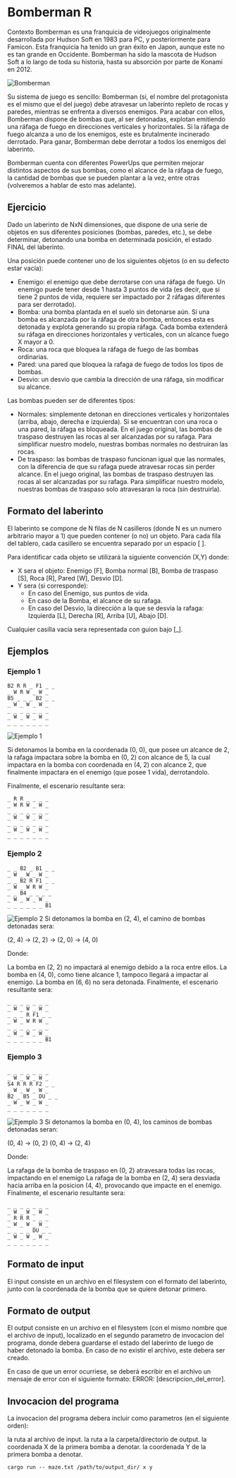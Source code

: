# Bomberman R

Contexto
Bomberman es una franquicia de videojuegos originalmente desarrollada por Hudson Soft en 1983 para PC, y posteriormente para Famicon. Esta franquicia ha tenido un gran éxito en Japon, aunque este no es tan grande en Occidente. Bomberman ha sido la mascota de Hudson Soft a lo largo de toda su historia, hasta su absorción por parte de Konami en 2012.

![Bomberman](./images/bomberman.png)

Su sistema de juego es sencillo: Bomberman (si, el nombre del protagonista es el mismo que el del juego) debe atravesar un laberinto repleto de rocas y paredes, mientras se enfrenta a diversos enemigos. Para acabar con ellos, Bomberman dispone de bombas que, al ser detonadas, explotan emitiendo una ráfaga de fuego en direcciones verticales y horizontales. Si la ráfaga de fuego alcanza a uno de los enemigos, este es brutalmente incinerado derrotado. Para ganar, Bomberman debe derrotar a todos los enemigos del laberinto.

Bomberman cuenta con diferentes PowerUps que permiten mejorar distintos aspectos de sus bombas, como el alcance de la ráfaga de fuego, la cantidad de bombas que se pueden plantar a la vez, entre otras (volveremos a hablar de esto mas adelante).

## Ejercicio
Dado un laberinto de NxN dimensiones, que dispone de una serie de objetos en sus diferentes posiciones (bombas, paredes, etc.), se debe determinar, detonando una bomba en determinada posición, el estado FINAL del laberinto.

Una posición puede contener uno de los siguientes objetos (o en su defecto estar vacía):

- Enemigo: el enemigo que debe derrotarse con una ráfaga de fuego. Un enemigo puede tener desde 1 hasta 3 puntos de vida (es decir, que si tiene 2 puntos de vida, requiere ser impactado por 2 ráfagas diferentes para ser derrotado).
- Bomba: una bomba plantada en el suelo sin detonarse aún. Si una bomba es alcanzada por la ráfaga de otra bomba, entonces esta es detonada y explota generando su propia ráfaga. Cada bomba extenderá su ráfaga en direcciones horizontales y verticales, con un alcance fuego X mayor a 0.
- Roca: una roca que bloquea la ráfaga de fuego de las bombas ordinarias.
- Pared: una pared que bloquea la rafaga de fuego de todos los tipos de bombas.
- Desvio: un desvio que cambia la dirección de una ráfaga, sin modificar su alcance.


Las bombas pueden ser de diferentes tipos:
- Normales: simplemente detonan en direcciones verticales y horizontales (arriba, abajo, derecha e izquierda). Si se encuentran con una roca o una pared, la ráfaga es bloqueada.
En el juego original, las bombas de traspaso destruyen las rocas al ser alcanzadas por su rafaga. Para simplificar nuestro modelo, nuestras bombas normales no destruiran las rocas.
- De traspaso: las bombas de traspaso funcionan igual que las normales, con la diferencia de que su rafaga puede atravesar rocas sin perder alcance.
En el juego original, las bombas de traspaso destruyen las rocas al ser alcanzadas por su rafaga. Para simplificar nuestro modelo, nuestras bombas de traspaso solo atravesaran la roca (sin destruirla).

## Formato del laberinto
El laberinto se compone de N filas de N casilleros (donde N es un numero arbitrario mayor a 1) que pueden contener (o no) un objeto. Para cada fila del tablero, cada casillero se encuentra separado por un espacio [ ].

Para identificar cada objeto se utilizará la siguiente convención (X,Y) donde:

- X sera el objeto: Enemigo [F], Bomba normal [B], Bomba de traspaso [S], Roca [R], Pared [W], Desvio [D].
- Y sera (si corresponde):
    - En caso del Enemigo, sus puntos de vida.
    - En caso de la Bomba, el alcance de su rafaga.
    - En caso del Desvio, la dirección a la que se desvia la rafaga: Izquierda [L], Derecha [R], Arriba [U], Abajo [D].

Cualquier casilla vacia sera representada con guion bajo [_].

## Ejemplos

### Ejemplo 1
```
B2 R R _ F1 _ _
_ W R W _ W _
B5 _ _ _ B2 _ _
_ W _ W _ W _
_ _ _ _ _ _ _
_ W _ W _ W _
_ _ _ _ _ _ _
```

![Ejemplo 1](./images/ejemplo_1.png)

Si detonamos la bomba en la coordenada (0, 0), que posee un alcance de 2, la rafaga impactara sobre la bomba en (0, 2) con alcance de 5, la cual impactara en la bomba con coordenada en (4, 2) con alcance 2, que finalmente impactara en el enemigo (que posee 1 vida), derrotandolo.

Finalmente, el escenario resultante sera:
```
_ R R _ _ _ _
_ W R W _ W _
_ _ _ _ _ _ _
_ W _ W _ W _
_ _ _ _ _ _ _
_ W _ W _ W _
_ _ _ _ _ _ _
```

### Ejemplo 2
```
_ _ B2 _ B1 _ _
_ W _ W _ W _
_ _ B2 R F1 _ _
_ W _ W R W _
_ _ B4 _ _ _ _
_ W _ W _ W _
_ _ _ _ _ _ B1
```
![Ejemplo 2](./images/ejemplo_2.png)
Si detonamos la bomba en (2, 4), el camino de bombas detonadas sera:

(2, 4) -> (2, 2) -> (2, 0) -> (4, 0)

Donde:

La bomba en (2, 2) no impactará al enemigo debido a la roca entre ellos.
La bomba en (4, 0), como tiene alcance 1, tampoco llegará a impactar al enemigo.
La bomba en (6, 6) no sera detonada.
Finalmente, el escenario resultante sera:

```
_ _ _ _ _ _ _
_ W _ W _ W _
_ _ _ R F1 _ _
_ W _ W R W _
_ _ _ _ _ _ _
_ W _ W _ W _
_ _ _ _ _ _ B1
```

### Ejemplo 3
```
_ _ _ _ _ _ _
_ W _ W _ W _
S4 R R R F2 _ _
_ W _ W _ W _
B2 _ B5 _ DU _ _
_ W _ W _ W _
_ _ _ _ _ _ _
```
![Ejemplo 3](./images/ejemplo_3.png)
Si detonamos la bomba en (0, 4), los caminos de bombas detonadas seran:

(0, 4) -> (0, 2) (0, 4) -> (2, 4)

Donde:

La rafaga de la bomba de traspaso en (0, 2) atravesara todas las rocas, impactando en el enemigo
La rafaga de la bomba en (2, 4) sera desviada hacia arriba en la posicion (4, 4), provocando que impacte en el enemigo.
Finalmente, el escenario resultante sera:
```
_ _ _ _ _ _ _
_ W _ W _ W _
_ R R R _ _ _
_ W _ W _ W _
_ _ _ _ DU _ _
_ W _ W _ W _
_ _ _ _ _ _ _
```

## Formato de input
El input consiste en un archivo en el filesystem con el formato del laberinto, junto con la coordenada de la bomba que se quiere detonar primero.

## Formato de output
El output consiste en un archivo en el filesystem (con el mismo nombre que el archivo de input), localizado en el segundo parametro de invocacion del programa, donde debera guardarse el estado del laberinto de luego de haber detonado la bomba. En caso de no existir el archivo, este debera ser creado.

En caso de que un error ocurriese, se deberá escribir en el archivo un mensaje de error con el siguiente formato: ERROR: [descripcion_del_error].

## Invocacion del programa
La invocacion del programa debera incluir como parametros (en el siguiente orden):

la ruta al archivo de input.
la ruta a la carpeta/directorio de output.
la coordenada X de la primera bomba a denotar.
la coordenada Y de la primera bomba a denotar.

```
cargo run -- maze.txt /path/to/output_dir/ x y
```